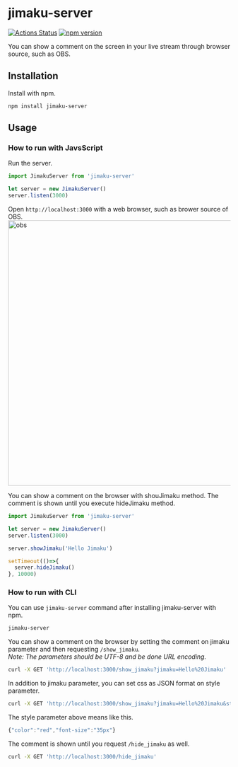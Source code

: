 # jimaku-server
[![Actions Status](https://github.com/mrhorin/jimaku-server/workflows/Node.js%20CI/badge.svg)](https://github.com/mrhorin/jimaku-server/actions)
[![npm version](https://badge.fury.io/js/jimaku-server.svg)](https://badge.fury.io/js/jimaku-server)

You can show a comment on the screen in your live stream through browser source, such as OBS.

## Installation
Install with npm.
```
npm install jimaku-server
```

## Usage

### How to run with JavsScript
Run the server.
```javascript
import JimakuServer from 'jimaku-server'

let server = new JimakuServer()
server.listen(3000)
```
Open `http://localhost:3000` with a web browser, such as brower source of OBS.
<img width="600" alt="obs" src="https://user-images.githubusercontent.com/6502717/74432826-91712000-4ea2-11ea-8351-9244be3eb081.png">

You can show a comment on the browser with shouJimaku method. The comment is shown until you execute hideJimaku method.
```javascript
import JimakuServer from 'jimaku-server'

let server = new JimakuServer()
server.listen(3000)

server.showJimaku('Hello Jimaku')

setTimeout(()=>{
  server.hideJimaku()
}, 10000)
```

### How to run with CLI
You can use `jimaku-server` command after installing jimaku-server with npm.
```bash
jimaku-server
```
You can show a comment on the browser by setting the comment on jimaku parameter and then requesting `/show_jimaku`.<br>
_Note: The parameters should be UTF-8 and be done URL encoding._
```bash
curl -X GET 'http://localhost:3000/show_jimaku?jimaku=Hello%20Jimaku'
```
In addition to jimaku parameter, you can set css as JSON format on style parameter.
```bash
curl -X GET 'http://localhost:3000/show_jimaku?jimaku=Hello%20Jimaku&style=%7B%22color%22%3A%22red%22%2C%22font-size%22%3A%2235px%22%7D'
```
The style parameter above means like this.
```javascript
{"color":"red","font-size":"35px"}
```
The comment is shown until you request `/hide_jimaku` as well.
```bash
curl -X GET 'http://localhost:3000/hide_jimaku'
```

